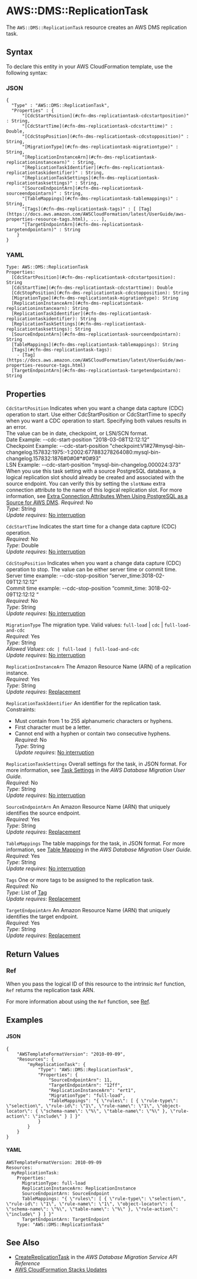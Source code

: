 # AWS::DMS::ReplicationTask<a name="aws-resource-dms-replicationtask"></a>

The `AWS::DMS::ReplicationTask` resource creates an AWS DMS replication task\.

## Syntax<a name="aws-resource-dms-replicationtask-syntax"></a>

To declare this entity in your AWS CloudFormation template, use the following syntax:

### JSON<a name="aws-resource-dms-replicationtask-syntax.json"></a>

```
{
  "Type" : "AWS::DMS::ReplicationTask",
  "Properties" : {
      "[CdcStartPosition](#cfn-dms-replicationtask-cdcstartposition)" : String,
      "[CdcStartTime](#cfn-dms-replicationtask-cdcstarttime)" : Double,
      "[CdcStopPosition](#cfn-dms-replicationtask-cdcstopposition)" : String,
      "[MigrationType](#cfn-dms-replicationtask-migrationtype)" : String,
      "[ReplicationInstanceArn](#cfn-dms-replicationtask-replicationinstancearn)" : String,
      "[ReplicationTaskIdentifier](#cfn-dms-replicationtask-replicationtaskidentifier)" : String,
      "[ReplicationTaskSettings](#cfn-dms-replicationtask-replicationtasksettings)" : String,
      "[SourceEndpointArn](#cfn-dms-replicationtask-sourceendpointarn)" : String,
      "[TableMappings](#cfn-dms-replicationtask-tablemappings)" : String,
      "[Tags](#cfn-dms-replicationtask-tags)" : [ [Tag](https://docs.aws.amazon.com/AWSCloudFormation/latest/UserGuide/aws-properties-resource-tags.html), ... ],
      "[TargetEndpointArn](#cfn-dms-replicationtask-targetendpointarn)" : String
    }
}
```

### YAML<a name="aws-resource-dms-replicationtask-syntax.yaml"></a>

```
Type: AWS::DMS::ReplicationTask
Properties: 
  [CdcStartPosition](#cfn-dms-replicationtask-cdcstartposition): String
  [CdcStartTime](#cfn-dms-replicationtask-cdcstarttime): Double
  [CdcStopPosition](#cfn-dms-replicationtask-cdcstopposition): String
  [MigrationType](#cfn-dms-replicationtask-migrationtype): String
  [ReplicationInstanceArn](#cfn-dms-replicationtask-replicationinstancearn): String
  [ReplicationTaskIdentifier](#cfn-dms-replicationtask-replicationtaskidentifier): String
  [ReplicationTaskSettings](#cfn-dms-replicationtask-replicationtasksettings): String
  [SourceEndpointArn](#cfn-dms-replicationtask-sourceendpointarn): String
  [TableMappings](#cfn-dms-replicationtask-tablemappings): String
  [Tags](#cfn-dms-replicationtask-tags): 
    - [Tag](https://docs.aws.amazon.com/AWSCloudFormation/latest/UserGuide/aws-properties-resource-tags.html)
  [TargetEndpointArn](#cfn-dms-replicationtask-targetendpointarn): String
```

## Properties<a name="aws-resource-dms-replicationtask-properties"></a>

`CdcStartPosition`  <a name="cfn-dms-replicationtask-cdcstartposition"></a>
Indicates when you want a change data capture \(CDC\) operation to start\. Use either CdcStartPosition or CdcStartTime to specify when you want a CDC operation to start\. Specifying both values results in an error\.  
 The value can be in date, checkpoint, or LSN/SCN format\.  
Date Example: \-\-cdc\-start\-position “2018\-03\-08T12:12:12”  
Checkpoint Example: \-\-cdc\-start\-position "checkpoint:V1\#27\#mysql\-bin\-changelog\.157832:1975:\-1:2002:677883278264080:mysql\-bin\-changelog\.157832:1876\#0\#0\#\*\#0\#93"  
LSN Example: \-\-cdc\-start\-position “mysql\-bin\-changelog\.000024:373”  
When you use this task setting with a source PostgreSQL database, a logical replication slot should already be created and associated with the source endpoint\. You can verify this by setting the `slotName` extra connection attribute to the name of this logical replication slot\. For more information, see [Extra Connection Attributes When Using PostgreSQL as a Source for AWS DMS](https://docs.aws.amazon.com/dms/latest/userguide/CHAP_Source.PostgreSQL.html#CHAP_Source.PostgreSQL.ConnectionAttrib)\.
*Required*: No  
*Type*: String  
*Update requires*: [No interruption](https://docs.aws.amazon.com/AWSCloudFormation/latest/UserGuide/using-cfn-updating-stacks-update-behaviors.html#update-no-interrupt)

`CdcStartTime`  <a name="cfn-dms-replicationtask-cdcstarttime"></a>
Indicates the start time for a change data capture \(CDC\) operation\.  
*Required*: No  
*Type*: Double  
*Update requires*: [No interruption](https://docs.aws.amazon.com/AWSCloudFormation/latest/UserGuide/using-cfn-updating-stacks-update-behaviors.html#update-no-interrupt)

`CdcStopPosition`  <a name="cfn-dms-replicationtask-cdcstopposition"></a>
Indicates when you want a change data capture \(CDC\) operation to stop\. The value can be either server time or commit time\.  
Server time example: \-\-cdc\-stop\-position “server\_time:3018\-02\-09T12:12:12”  
Commit time example: \-\-cdc\-stop\-position “commit\_time: 3018\-02\-09T12:12:12 “  
*Required*: No  
*Type*: String  
*Update requires*: [No interruption](https://docs.aws.amazon.com/AWSCloudFormation/latest/UserGuide/using-cfn-updating-stacks-update-behaviors.html#update-no-interrupt)

`MigrationType`  <a name="cfn-dms-replicationtask-migrationtype"></a>
The migration type\. Valid values: `full-load` \| `cdc` \| `full-load-and-cdc`   
*Required*: Yes  
*Type*: String  
*Allowed Values*: `cdc | full-load | full-load-and-cdc`  
*Update requires*: [No interruption](https://docs.aws.amazon.com/AWSCloudFormation/latest/UserGuide/using-cfn-updating-stacks-update-behaviors.html#update-no-interrupt)

`ReplicationInstanceArn`  <a name="cfn-dms-replicationtask-replicationinstancearn"></a>
The Amazon Resource Name \(ARN\) of a replication instance\.  
*Required*: Yes  
*Type*: String  
*Update requires*: [Replacement](https://docs.aws.amazon.com/AWSCloudFormation/latest/UserGuide/using-cfn-updating-stacks-update-behaviors.html#update-replacement)

`ReplicationTaskIdentifier`  <a name="cfn-dms-replicationtask-replicationtaskidentifier"></a>
An identifier for the replication task\.  
Constraints:  
+ Must contain from 1 to 255 alphanumeric characters or hyphens\.
+ First character must be a letter\.
+ Cannot end with a hyphen or contain two consecutive hyphens\.
*Required*: No  
*Type*: String  
*Update requires*: [No interruption](https://docs.aws.amazon.com/AWSCloudFormation/latest/UserGuide/using-cfn-updating-stacks-update-behaviors.html#update-no-interrupt)

`ReplicationTaskSettings`  <a name="cfn-dms-replicationtask-replicationtasksettings"></a>
Overall settings for the task, in JSON format\. For more information, see [Task Settings](https://docs.aws.amazon.com/dms/latest/userguide/CHAP_Tasks.CustomizingTasks.TaskSettings.html) in the *AWS Database Migration User Guide\.*   
*Required*: No  
*Type*: String  
*Update requires*: [No interruption](https://docs.aws.amazon.com/AWSCloudFormation/latest/UserGuide/using-cfn-updating-stacks-update-behaviors.html#update-no-interrupt)

`SourceEndpointArn`  <a name="cfn-dms-replicationtask-sourceendpointarn"></a>
An Amazon Resource Name \(ARN\) that uniquely identifies the source endpoint\.  
*Required*: Yes  
*Type*: String  
*Update requires*: [Replacement](https://docs.aws.amazon.com/AWSCloudFormation/latest/UserGuide/using-cfn-updating-stacks-update-behaviors.html#update-replacement)

`TableMappings`  <a name="cfn-dms-replicationtask-tablemappings"></a>
The table mappings for the task, in JSON format\. For more information, see [Table Mapping](https://docs.aws.amazon.com/dms/latest/userguide/CHAP_Tasks.CustomizingTasks.TableMapping.html) in the *AWS Database Migration User Guide\.*   
*Required*: Yes  
*Type*: String  
*Update requires*: [No interruption](https://docs.aws.amazon.com/AWSCloudFormation/latest/UserGuide/using-cfn-updating-stacks-update-behaviors.html#update-no-interrupt)

`Tags`  <a name="cfn-dms-replicationtask-tags"></a>
One or more tags to be assigned to the replication task\.  
*Required*: No  
*Type*: List of [Tag](https://docs.aws.amazon.com/AWSCloudFormation/latest/UserGuide/aws-properties-resource-tags.html)  
*Update requires*: [Replacement](https://docs.aws.amazon.com/AWSCloudFormation/latest/UserGuide/using-cfn-updating-stacks-update-behaviors.html#update-replacement)

`TargetEndpointArn`  <a name="cfn-dms-replicationtask-targetendpointarn"></a>
An Amazon Resource Name \(ARN\) that uniquely identifies the target endpoint\.  
*Required*: Yes  
*Type*: String  
*Update requires*: [Replacement](https://docs.aws.amazon.com/AWSCloudFormation/latest/UserGuide/using-cfn-updating-stacks-update-behaviors.html#update-replacement)

## Return Values<a name="aws-resource-dms-replicationtask-return-values"></a>

### Ref<a name="aws-resource-dms-replicationtask-return-values-ref"></a>

 When you pass the logical ID of this resource to the intrinsic `Ref` function, `Ref` returns the replication task ARN\.

For more information about using the `Ref` function, see [Ref](https://docs.aws.amazon.com/AWSCloudFormation/latest/UserGuide/intrinsic-function-reference-ref.html)\.

## Examples<a name="aws-resource-dms-replicationtask--examples"></a>

### <a name="aws-resource-dms-replicationtask--examples--"></a>

#### JSON<a name="aws-resource-dms-replicationtask--examples----json"></a>

```
{
    "AWSTemplateFormatVersion": "2010-09-09",
    "Resources": {
        "myReplicationTask": {
            "Type": "AWS::DMS::ReplicationTask",
            "Properties": {
                "SourceEndpointArn": 11,
                "TargetEndpointArn": "12ff",
                "ReplicationInstanceArn": "ert1",
                "MigrationType": "full-load",
                "TableMappings": "{ \"rules\": [ { \"rule-type\": \"selection\", \"rule-id\": \"1\", \"rule-name\": \"1\", \"object-locator\": { \"schema-name\": \"%\", \"table-name\": \"%\" }, \"rule-action\": \"include\" } ] }"
            }
        }
    }
}
```

#### YAML<a name="aws-resource-dms-replicationtask--examples----yaml"></a>

```
AWSTemplateFormatVersion: 2010-09-09
Resources: 
  myReplicationTask: 
    Properties: 
      MigrationType: full-load
      ReplicationInstanceArn: ReplicationInstance
      SourceEndpointArn: SourceEndpoint
      TableMappings: "{ \"rules\": [ { \"rule-type\": \"selection\", \"rule-id\": \"1\", \"rule-name\": \"1\", \"object-locator\": { \"schema-name\": \"%\", \"table-name\": \"%\" }, \"rule-action\": \"include\" } ] }"
      TargetEndpointArn: TargetEndpoint
    Type: "AWS::DMS::ReplicationTask"
```

## See Also<a name="aws-resource-dms-replicationtask--seealso"></a>
+  [CreateReplicationTask](https://docs.aws.amazon.com/dms/latest/APIReference/API_CreateReplicationTask.html) in the *AWS Database Migration Service API Reference* 
+  [AWS CloudFormation Stacks Updates](https://docs.aws.amazon.com/AWSCloudFormation/latest/UserGuide/using-cfn-updating-stacks.html) 